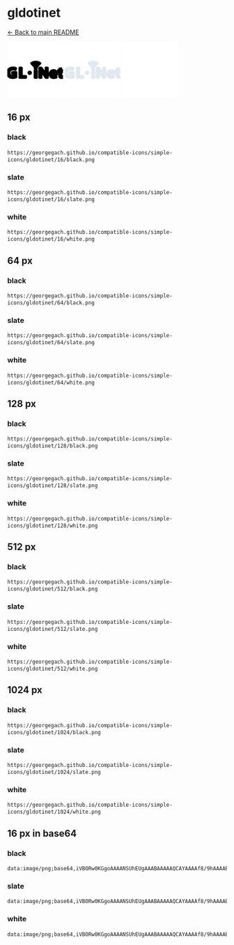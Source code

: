 # gldotinet

[← Back to main README](../../README.md)


<img src="./128/black.png" width="128" alt="gldotinet black icon" />
<img src="./128/slate.png" width="128" alt="gldotinet slate icon" />
<img src="./128/white.png" width="128" alt="gldotinet white icon" />

## 16 px

### black
```
https://georgegach.github.io/compatible-icons/simple-icons/gldotinet/16/black.png
```

### slate
```
https://georgegach.github.io/compatible-icons/simple-icons/gldotinet/16/slate.png
```

### white
```
https://georgegach.github.io/compatible-icons/simple-icons/gldotinet/16/white.png
```

## 64 px

### black
```
https://georgegach.github.io/compatible-icons/simple-icons/gldotinet/64/black.png
```

### slate
```
https://georgegach.github.io/compatible-icons/simple-icons/gldotinet/64/slate.png
```

### white
```
https://georgegach.github.io/compatible-icons/simple-icons/gldotinet/64/white.png
```

## 128 px

### black
```
https://georgegach.github.io/compatible-icons/simple-icons/gldotinet/128/black.png
```

### slate
```
https://georgegach.github.io/compatible-icons/simple-icons/gldotinet/128/slate.png
```

### white
```
https://georgegach.github.io/compatible-icons/simple-icons/gldotinet/128/white.png
```

## 512 px

### black
```
https://georgegach.github.io/compatible-icons/simple-icons/gldotinet/512/black.png
```

### slate
```
https://georgegach.github.io/compatible-icons/simple-icons/gldotinet/512/slate.png
```

### white
```
https://georgegach.github.io/compatible-icons/simple-icons/gldotinet/512/white.png
```

## 1024 px

### black
```
https://georgegach.github.io/compatible-icons/simple-icons/gldotinet/1024/black.png
```

### slate
```
https://georgegach.github.io/compatible-icons/simple-icons/gldotinet/1024/slate.png
```

### white
```
https://georgegach.github.io/compatible-icons/simple-icons/gldotinet/1024/white.png
```

## 16 px in base64

### black
```
data:image/png;base64,iVBORw0KGgoAAAANSUhEUgAAABAAAAAQCAYAAAAf8/9hAAAABmJLR0QA/wD/AP+gvaeTAAAAsElEQVQ4je3QrWrCARSG8Z8fQYSVP2azcWDwBkyLXsHuQKwyBuItrFhmGAjG9QlegjBENhaGdcIMfgR1Wk4wiQhrPunAeXjfw+HKv1LAE/qoXBJwizX2aJ8SX7GIpiHuj3YNTDDDI75wgxKqeIEN3jHANx6Q4A0t/ISzwzLC9jH/pZFGEeVoreEOPaRin8U8QpLwplhlMEYOXYxC+MQzVvjFB+rYohMXNZE/9ZsrZ3IAOlooxaJmALgAAAAASUVORK5CYII=
```

### slate
```
data:image/png;base64,iVBORw0KGgoAAAANSUhEUgAAABAAAAAQCAYAAAAf8/9hAAAABmJLR0QA/wD/AP+gvaeTAAABEUlEQVQ4je2RsS4DUBiFz/nvbamlabVRUY1XEIPNYqvNwCIMEmZPwBOI2CzSyWAzeAGJwWgTS6NNmm5UpER7/2MxtiKx+tZz8uUkB/jnz3Bc0Om8lj6ZjoxWJnA8X8nfjerFcQKPqWqJu4AmaXoEMFLAp27vivBVgNcEZiQ1arOFBgC0Os8HNNsTVCZ5Kmg7Z4PFt8HEXDZ41aWdSKAO8kGOkogFMlbb7V4RWV06dAtXCURe0iGAj/dhphnMp13oC8wZIZNQo2EJAKi07iHVJV3QQRAGIEJ4EZBAFL/Htwj1Y3JshIDNRL8JblMgV0hma5XCebPbWza5YKxkAs6Gzq3kfh+NawaeDB37v/vqnx/5Apjubet2H5PvAAAAAElFTkSuQmCC
```

### white
```
data:image/png;base64,iVBORw0KGgoAAAANSUhEUgAAABAAAAAQCAYAAAAf8/9hAAAABmJLR0QA/wD/AP+gvaeTAAAAxUlEQVQ4je3QoUoEYQDE8d8ei6AgwrrBIGK8KBhsJpM2w1kMNrMvoMEXuGCxWARBm28ggg9g0iAIZsMFWS0yBr9gEEHBdv84M8zAMOb/SNImOUpynmTlLwVLSV7zyeFPwcskL2XpKsnOF28vyV2S5yT7SR6STCfpJ1lLclpjHfdosYj5JA0ucFP0GRzgDY+YRYfJHnpYwHIZ3iylZ6iKX2OEdzQl94SuxgBbuMYUVjFRVdVJOS+YwzG2cYsNDLH722/HfMMHTUBmsfmR5g4AAAAASUVORK5CYII=
```

